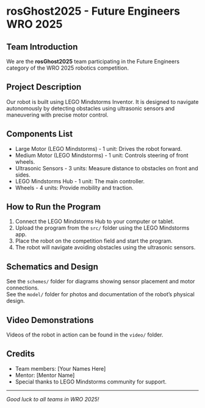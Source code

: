 # rosGhost2025 - Future Engineers WRO 2025

## Team Introduction
We are the **rosGhost2025** team participating in the Future Engineers category of the WRO 2025 robotics competition.

## Project Description
Our robot is built using LEGO Mindstorms Inventor. It is designed to navigate autonomously by detecting obstacles using ultrasonic sensors and maneuvering with precise motor control.

## Components List
- Large Motor (LEGO Mindstorms) - 1 unit: Drives the robot forward.
- Medium Motor (LEGO Mindstorms) - 1 unit: Controls steering of front wheels.
- Ultrasonic Sensors - 3 units: Measure distance to obstacles on front and sides.
- LEGO Mindstorms Hub - 1 unit: The main controller.
- Wheels - 4 units: Provide mobility and traction.

## How to Run the Program
1. Connect the LEGO Mindstorms Hub to your computer or tablet.
2. Upload the program from the `src/` folder using the LEGO Mindstorms app.
3. Place the robot on the competition field and start the program.
4. The robot will navigate avoiding obstacles using the ultrasonic sensors.

## Schematics and Design
See the `schemes/` folder for diagrams showing sensor placement and motor connections.  
See the `model/` folder for photos and documentation of the robot’s physical design.

## Video Demonstrations
Videos of the robot in action can be found in the `video/` folder.

## Credits
- Team members: [Your Names Here]  
- Mentor: [Mentor Name]  
- Special thanks to LEGO Mindstorms community for support.

---

*Good luck to all teams in WRO 2025!*
